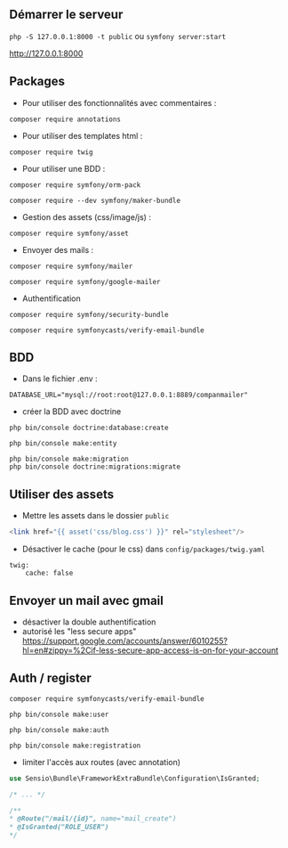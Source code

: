 ## Démarrer le serveur

```php -S 127.0.0.1:8000 -t public```
ou 
```symfony server:start```

http://127.0.0.1:8000

## Packages
* Pour utiliser des fonctionnalités avec commentaires :

```composer require annotations```
* Pour utiliser des templates html :

```composer require twig```

* Pour utiliser une BDD :

```composer require symfony/orm-pack```

```composer require --dev symfony/maker-bundle```

* Gestion des assets (css/image/js) :

```composer require symfony/asset```

* Envoyer des mails :

```composer require symfony/mailer```

```composer require symfony/google-mailer```

* Authentification

```
composer require symfony/security-bundle
```

```
composer require symfonycasts/verify-email-bundle
```
## BDD

* Dans le fichier .env :
```
DATABASE_URL="mysql://root:root@127.0.0.1:8889/companmailer"
```

* créer la BDD avec doctrine
```
php bin/console doctrine:database:create

php bin/console make:entity

php bin/console make:migration  
php bin/console doctrine:migrations:migrate
```

## Utiliser des assets

* Mettre les assets dans le dossier ```public```
```php
<link href="{{ asset('css/blog.css') }}" rel="stylesheet"/>
```
* Désactiver le cache (pour le css) dans ```config/packages/twig.yaml```
```
twig:
    cache: false
```

## Envoyer un mail avec gmail
* désactiver la double authentification
* autorisé les "less secure apps"
  https://support.google.com/accounts/answer/6010255?hl=en#zippy=%2Cif-less-secure-app-access-is-on-for-your-account

## Auth / register

```
composer require symfonycasts/verify-email-bundle

php bin/console make:user

php bin/console make:auth

php bin/console make:registration
```

* limiter l'accès aux routes (avec annotation)

```php
use Sensio\Bundle\FrameworkExtraBundle\Configuration\IsGranted;

/* ... */

/**
* @Route("/mail/{id}", name="mail_create")
* @IsGranted("ROLE_USER")
*/
```